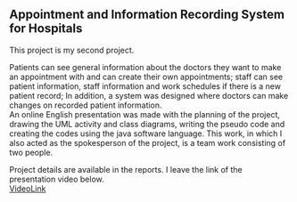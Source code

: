 ## Appointment and Information Recording System for Hospitals

This project is my second project.

Patients can see general information about the doctors they want to make an appointment with and can create their own appointments; staff 
can see patient information, staff information and work schedules if there is a new patient record; In addition, a system was designed where doctors can make changes 
on recorded patient information. </br> An online English presentation was made with the planning of the project, drawing the UML activity and class diagrams, writing the pseudo 
code and creating the codes using the java software language. This work, in which I also acted as the spokesperson of the project, is a team work consisting of two people.

Project details are available in the reports. I leave the link of the presentation video below. </br>
[VideoLink](https://u.pcloud.link/publink/show?code=XZLrIqkZSl45LrBwjiVIc1kFbPxG07g3Q7TX)
